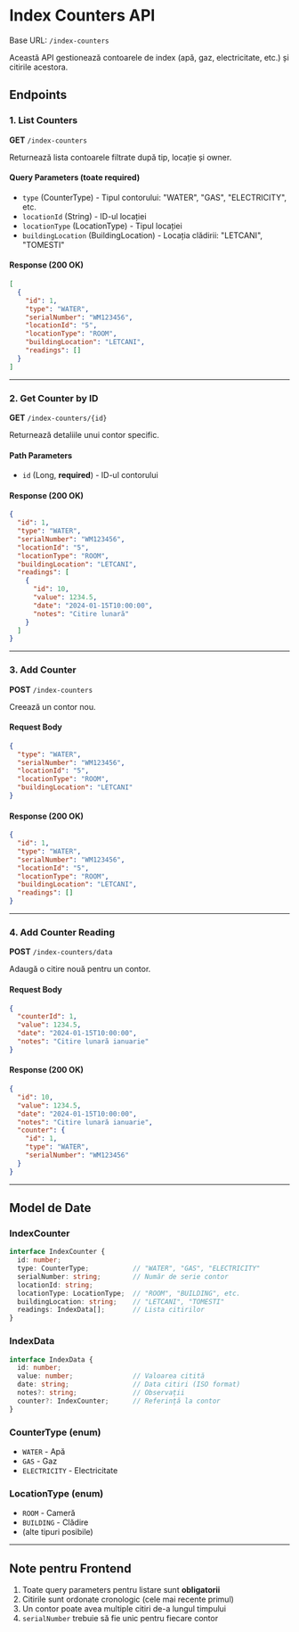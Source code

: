 # Index Counters API

Base URL: `/index-counters`

Această API gestionează contoarele de index (apă, gaz, electricitate, etc.) și citirile acestora.

## Endpoints

### 1. List Counters
**GET** `/index-counters`

Returnează lista contoarele filtrate după tip, locație și owner.

#### Query Parameters (toate **required**)
- `type` (CounterType) - Tipul contorului: "WATER", "GAS", "ELECTRICITY", etc.
- `locationId` (String) - ID-ul locației
- `locationType` (LocationType) - Tipul locației
- `buildingLocation` (BuildingLocation) - Locația clădirii: "LETCANI", "TOMESTI"

#### Response (200 OK)
```json
[
  {
    "id": 1,
    "type": "WATER",
    "serialNumber": "WM123456",
    "locationId": "5",
    "locationType": "ROOM",
    "buildingLocation": "LETCANI",
    "readings": []
  }
]
```

---

### 2. Get Counter by ID
**GET** `/index-counters/{id}`

Returnează detaliile unui contor specific.

#### Path Parameters
- `id` (Long, **required**) - ID-ul contorului

#### Response (200 OK)
```json
{
  "id": 1,
  "type": "WATER",
  "serialNumber": "WM123456",
  "locationId": "5",
  "locationType": "ROOM",
  "buildingLocation": "LETCANI",
  "readings": [
    {
      "id": 10,
      "value": 1234.5,
      "date": "2024-01-15T10:00:00",
      "notes": "Citire lunară"
    }
  ]
}
```

---

### 3. Add Counter
**POST** `/index-counters`

Creează un contor nou.

#### Request Body
```json
{
  "type": "WATER",
  "serialNumber": "WM123456",
  "locationId": "5",
  "locationType": "ROOM",
  "buildingLocation": "LETCANI"
}
```

#### Response (200 OK)
```json
{
  "id": 1,
  "type": "WATER",
  "serialNumber": "WM123456",
  "locationId": "5",
  "locationType": "ROOM",
  "buildingLocation": "LETCANI",
  "readings": []
}
```

---

### 4. Add Counter Reading
**POST** `/index-counters/data`

Adaugă o citire nouă pentru un contor.

#### Request Body
```json
{
  "counterId": 1,
  "value": 1234.5,
  "date": "2024-01-15T10:00:00",
  "notes": "Citire lunară ianuarie"
}
```

#### Response (200 OK)
```json
{
  "id": 10,
  "value": 1234.5,
  "date": "2024-01-15T10:00:00",
  "notes": "Citire lunară ianuarie",
  "counter": {
    "id": 1,
    "type": "WATER",
    "serialNumber": "WM123456"
  }
}
```

---

## Model de Date

### IndexCounter
```typescript
interface IndexCounter {
  id: number;
  type: CounterType;           // "WATER", "GAS", "ELECTRICITY"
  serialNumber: string;        // Număr de serie contor
  locationId: string;
  locationType: LocationType;  // "ROOM", "BUILDING", etc.
  buildingLocation: string;    // "LETCANI", "TOMESTI"
  readings: IndexData[];       // Lista citirilor
}
```

### IndexData
```typescript
interface IndexData {
  id: number;
  value: number;               // Valoarea citită
  date: string;                // Data citiri (ISO format)
  notes?: string;              // Observații
  counter?: IndexCounter;      // Referință la contor
}
```

### CounterType (enum)
- `WATER` - Apă
- `GAS` - Gaz
- `ELECTRICITY` - Electricitate

### LocationType (enum)
- `ROOM` - Cameră
- `BUILDING` - Clădire
- (alte tipuri posibile)

---

## Note pentru Frontend
1. Toate query parameters pentru listare sunt **obligatorii**
2. Citirile sunt ordonate cronologic (cele mai recente primul)
3. Un contor poate avea multiple citiri de-a lungul timpului
4. `serialNumber` trebuie să fie unic pentru fiecare contor

